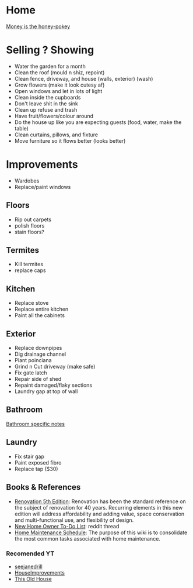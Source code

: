 # Home

[Money is the honey-pokey](https://youtu.be/KnsiZOJjfUg)

# Selling ? Showing

- Water the garden for a month
- Clean the roof (mould n shiz, repoint)
- Clean fence, driveway, and house (walls, exterior) (wash)
- Grow flowers (make it look cutesy af)
- Open windows and let in lots of light
- Clean inside the cupboards
- Don't leave shit in the sink
- Clean up refuse and trash
- Have fruit/flowers/colour around
- Do the house up like you are expecting guests (food, water, make the table)
- Clean curtains, pillows, and fixture
- Move furniture so it flows better (looks better)

# Improvements

- Wardobes
- Replace/paint windows

## Floors

- Rip out carpets
- polish floors
- stain floors?

## Termites
- Kill termites
- replace caps

## Kitchen

- Replace stove
- Replace entire kitchen
- Paint all the cabinets
  
## Exterior

- Replace downpipes
- Dig drainage channel
- Plant poinciana
- Grind n Cut driveway (make safe)
- Fix gate latch
- Repair side of shed
- Repaint damaged/flaky sections
- Laundry gap at top of wall

## Bathroom

[Bathroom specific notes](bathroom.md)

## Laundry
- Fix stair gap
- Paint exposed fibro
- Replace tap ($30)


## Books & References

- [Renovation 5th Edition](https://www.amazon.com/Renovation-5th-Completely-Revised-Updated/dp/1631869590): Renovation has been the standard reference on the subject of renovation for 40 years. Recurring elements in this new edition will address affordability and adding value, space conservation and multi-functional use, and flexibility of design.
- [New Home Owner To-Do List](https://www.reddit.com/r/HomeImprovement/comments/azllui/new_home_owner_todo_list_part_deux/): reddit thread
- [Home Maintenance Schedule](https://www.reddit.com/r/HomeImprovement/wiki/maintenance): The purpose of this wiki is to consolidate the most common tasks associated with home maintenance.

### Recomended YT

- [seejanedrill](https://www.youtube.com/user/seejanedrill)
- [HouseImprovements](https://www.youtube.com/channel/UCpJ1vJPFqImom-NN2fkBS0A)
- [This Old House](https://www.youtube.com/user/thisoldhouse/videos?view=0&sort=p&flow=grid)